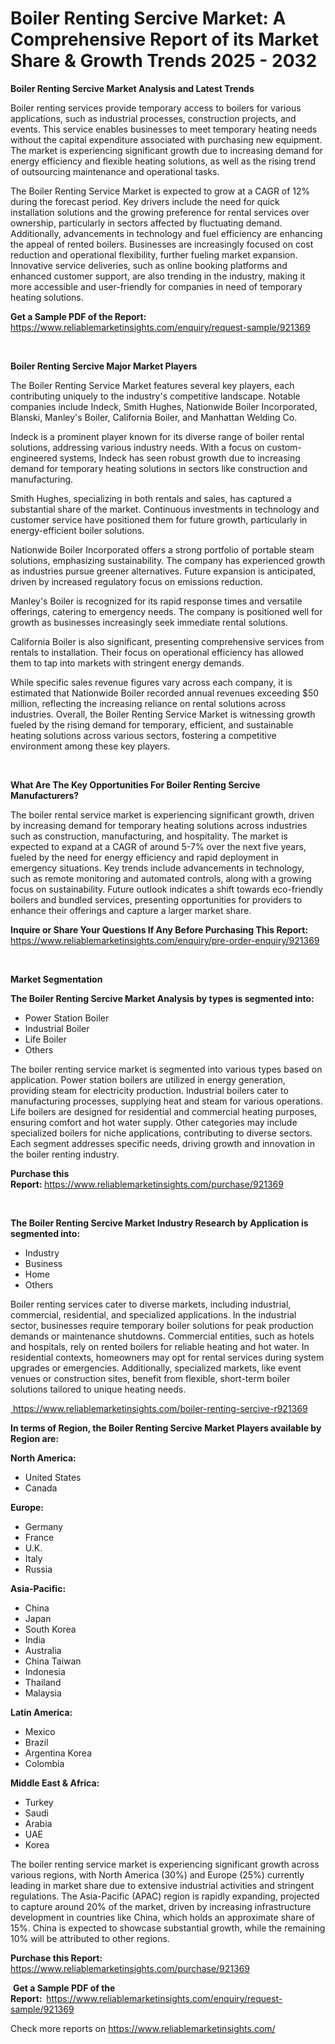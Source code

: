 <p><h1>Boiler Renting Sercive Market: A Comprehensive Report of its Market Share & Growth Trends 2025 - 2032</h1></p><p><strong>Boiler Renting Sercive Market Analysis and Latest Trends</strong></p>
<p><p>Boiler renting services provide temporary access to boilers for various applications, such as industrial processes, construction projects, and events. This service enables businesses to meet temporary heating needs without the capital expenditure associated with purchasing new equipment. The market is experiencing significant growth due to increasing demand for energy efficiency and flexible heating solutions, as well as the rising trend of outsourcing maintenance and operational tasks.</p><p>The Boiler Renting Service Market is expected to grow at a CAGR of 12% during the forecast period. Key drivers include the need for quick installation solutions and the growing preference for rental services over ownership, particularly in sectors affected by fluctuating demand. Additionally, advancements in technology and fuel efficiency are enhancing the appeal of rented boilers. Businesses are increasingly focused on cost reduction and operational flexibility, further fueling market expansion. Innovative service deliveries, such as online booking platforms and enhanced customer support, are also trending in the industry, making it more accessible and user-friendly for companies in need of temporary heating solutions.</p></p>
<p><strong>Get a Sample PDF of the Report:&nbsp;</strong> <a href="https://www.reliablemarketinsights.com/enquiry/request-sample/921369?utm_campaign=2218&utm_medium=2&utm_source=Github&utm_content=ia&utm_term=07032025&utm_id=boiler-renting-sercive">https://www.reliablemarketinsights.com/enquiry/request-sample/921369</a></p>
<p>&nbsp;</p>
<p><strong>Boiler Renting Sercive Major Market Players</strong></p>
<p><p>The Boiler Renting Service Market features several key players, each contributing uniquely to the industry's competitive landscape. Notable companies include Indeck, Smith Hughes, Nationwide Boiler Incorporated, Blanski, Manley's Boiler, California Boiler, and Manhattan Welding Co.</p><p>Indeck is a prominent player known for its diverse range of boiler rental solutions, addressing various industry needs. With a focus on custom-engineered systems, Indeck has seen robust growth due to increasing demand for temporary heating solutions in sectors like construction and manufacturing.</p><p>Smith Hughes, specializing in both rentals and sales, has captured a substantial share of the market. Continuous investments in technology and customer service have positioned them for future growth, particularly in energy-efficient boiler solutions.</p><p>Nationwide Boiler Incorporated offers a strong portfolio of portable steam solutions, emphasizing sustainability. The company has experienced growth as industries pursue greener alternatives. Future expansion is anticipated, driven by increased regulatory focus on emissions reduction.</p><p>Manley's Boiler is recognized for its rapid response times and versatile offerings, catering to emergency needs. The company is positioned well for growth as businesses increasingly seek immediate rental solutions. </p><p>California Boiler is also significant, presenting comprehensive services from rentals to installation. Their focus on operational efficiency has allowed them to tap into markets with stringent energy demands.</p><p>While specific sales revenue figures vary across each company, it is estimated that Nationwide Boiler recorded annual revenues exceeding $50 million, reflecting the increasing reliance on rental solutions across industries. Overall, the Boiler Renting Service Market is witnessing growth fueled by the rising demand for temporary, efficient, and sustainable heating solutions across various sectors, fostering a competitive environment among these key players.</p></p>
<p>&nbsp;</p>
<p><strong>What Are The Key Opportunities For Boiler Renting Sercive Manufacturers?</strong></p>
<p><p>The boiler rental service market is experiencing significant growth, driven by increasing demand for temporary heating solutions across industries such as construction, manufacturing, and hospitality. The market is expected to expand at a CAGR of around 5-7% over the next five years, fueled by the need for energy efficiency and rapid deployment in emergency situations. Key trends include advancements in technology, such as remote monitoring and automated controls, along with a growing focus on sustainability. Future outlook indicates a shift towards eco-friendly boilers and bundled services, presenting opportunities for providers to enhance their offerings and capture a larger market share.</p></p>
<p><strong>Inquire or Share Your Questions If Any Before Purchasing This Report:</strong> <a href="https://www.reliablemarketinsights.com/enquiry/pre-order-enquiry/921369?utm_campaign=2218&utm_medium=2&utm_source=Github&utm_content=ia&utm_term=07032025&utm_id=boiler-renting-sercive">https://www.reliablemarketinsights.com/enquiry/pre-order-enquiry/921369</a></p>
<p>&nbsp;</p>
<p><strong>Market Segmentation</strong></p>
<p><strong>The Boiler Renting Sercive Market Analysis by types is segmented into:</strong></p>
<p><ul><li>Power Station Boiler</li><li>Industrial Boiler</li><li>Life Boiler</li><li>Others</li></ul></p>
<p><p>The boiler renting service market is segmented into various types based on application. Power station boilers are utilized in energy generation, providing steam for electricity production. Industrial boilers cater to manufacturing processes, supplying heat and steam for various operations. Life boilers are designed for residential and commercial heating purposes, ensuring comfort and hot water supply. Other categories may include specialized boilers for niche applications, contributing to diverse sectors. Each segment addresses specific needs, driving growth and innovation in the boiler renting industry.</p></p>
<p><strong>Purchase this Report:&nbsp;</strong><a href="https://www.reliablemarketinsights.com/purchase/921369?utm_campaign=2218&utm_medium=2&utm_source=Github&utm_content=ia&utm_term=07032025&utm_id=boiler-renting-sercive">https://www.reliablemarketinsights.com/purchase/921369</a></p>
<p>&nbsp;</p>
<p><strong>The Boiler Renting Sercive Market Industry Research by Application is segmented into:</strong></p>
<p><ul><li>Industry</li><li>Business</li><li>Home</li><li>Others</li></ul></p>
<p><p>Boiler renting services cater to diverse markets, including industrial, commercial, residential, and specialized applications. In the industrial sector, businesses require temporary boiler solutions for peak production demands or maintenance shutdowns. Commercial entities, such as hotels and hospitals, rely on rented boilers for reliable heating and hot water. In residential contexts, homeowners may opt for rental services during system upgrades or emergencies. Additionally, specialized markets, like event venues or construction sites, benefit from flexible, short-term boiler solutions tailored to unique heating needs.</p></p>
<p><a href="https://www.reliablemarketinsights.com/boiler-renting-sercive-r921369?utm_campaign=2218&utm_medium=2&utm_source=Github&utm_content=ia&utm_term=07032025&utm_id=boiler-renting-sercive">&nbsp;https://www.reliablemarketinsights.com/boiler-renting-sercive-r921369</a></p>
<p><strong>In terms of Region, the Boiler Renting Sercive Market Players available by Region are:</strong></p>
<p>
    <p> <strong> North America: </strong>
        <ul>
            <li>United States</li>
            <li>Canada</li>
        </ul>
        </p> 
    <p> <strong> Europe: </strong>
        <ul>
            <li>Germany</li>
            <li>France</li>
            <li>U.K.</li>
            <li>Italy</li>
            <li>Russia</li>
        </ul>
        </p> 
    <p> <strong> Asia-Pacific: </strong>
        <ul>
            <li>China</li>
            <li>Japan</li>
            <li>South Korea</li>
            <li>India</li>
            <li>Australia</li>
            <li>China Taiwan</li>
            <li>Indonesia</li>
            <li>Thailand</li>
            <li>Malaysia</li>
        </ul>
        </p> 
    <p> <strong> Latin America: </strong>
        <ul>
            <li>Mexico</li>
            <li>Brazil</li>
            <li>Argentina Korea</li>
            <li>Colombia</li>
        </ul>
        </p> 
    <p> <strong> Middle East & Africa: </strong>
        <ul>
            <li>Turkey</li>
            <li>Saudi</li>
            <li>Arabia</li>
            <li>UAE</li>
            <li>Korea</li>
        </ul>
    </p>
    </p>
<p><p>The boiler renting service market is experiencing significant growth across various regions, with North America (30%) and Europe (25%) currently leading in market share due to extensive industrial activities and stringent regulations. The Asia-Pacific (APAC) region is rapidly expanding, projected to capture around 20% of the market, driven by increasing infrastructure development in countries like China, which holds an approximate share of 15%. China is expected to showcase substantial growth, while the remaining 10% will be attributed to other regions.</p></p>
<p><strong>Purchase this Report: </strong><a href="https://www.reliablemarketinsights.com/purchase/921369?utm_campaign=2218&utm_medium=2&utm_source=Github&utm_content=ia&utm_term=07032025&utm_id=boiler-renting-sercive">https://www.reliablemarketinsights.com/purchase/921369</a></p>
<p>&nbsp;<strong>Get a Sample PDF of the Report:&nbsp;&nbsp;</strong><a href="https://www.reliablemarketinsights.com/enquiry/request-sample/921369?utm_campaign=2218&utm_medium=2&utm_source=Github&utm_content=ia&utm_term=07032025&utm_id=boiler-renting-sercive">https://www.reliablemarketinsights.com/enquiry/request-sample/921369</a></p>
<p><strong></strong></p>
<p>Check more reports on <a href="https://www.reliablemarketinsights.com/?utm_campaign=2218&utm_medium=2&utm_source=Github&utm_content=ia&utm_term=07032025&utm_id=boiler-renting-sercive">https://www.reliablemarketinsights.com/</a></p>